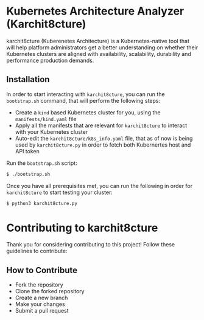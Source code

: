 # Kubernetes Architecture Analyzer (Karchit8cture)

karchit8cture (Kuberenetes Architecture) is a Kubernetes-native tool that will help platform administrators get a better understanding on whether their Kubernetes clusters are aligned with availability, scalability, durability and performance production demands.   

## Installation

In order to start interacting with `karchit8cture`, you can run the `bootstrap.sh` command, that will perform the following steps: 
* Create a `kind` based Kubernetes cluster for you, using the `manifests/kind.yaml` file 
* Apply all the manifests that are relevant for `karchit8cture` to interact with your Kubernetes cluster 
* Auto-edit the `karchit8cture/k8s_info.yaml` file, that as of now is being used by `karchit8cture.py` in order to fetch both Kubernertes host and API token 

Run the `bootstrap.sh` script: 
```bash
$ ./bootstrap.sh
```

Once you have all prerequisites met, you can run the following in order for `karchit8cture` to start testing your cluster: 
```bash
$ python3 karchit8cture.py
```

# Contributing to karchit8cture

Thank you for considering contributing to this project! Follow these guidelines to contribute:

## How to Contribute

- Fork the repository
- Clone the forked repository
- Create a new branch
- Make your changes
- Submit a pull request
